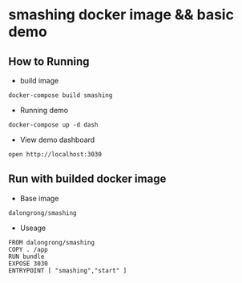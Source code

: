 
#  smashing docker image && basic demo

## How to Running

* build image

```code
docker-compose build smashing
```

* Running demo

```code
docker-compose up -d dash
```

* View demo dashboard

```code
open http://localhost:3030
```

## Run with builded docker image

* Base image

```code
dalongrong/smashing
```

* Useage

```code
FROM dalongrong/smashing
COPY . /app
RUN bundle
EXPOSE 3030
ENTRYPOINT [ "smashing","start" ]
```

